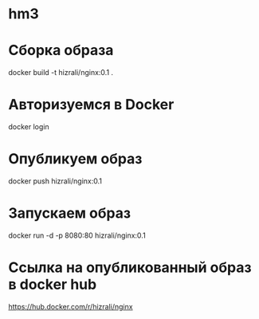 # hm3
# Сборка образа
docker build -t hizrali/nginx:0.1 .

# Авторизуемся в Docker
docker login
# Опубликуем образ
docker push hizrali/nginx:0.1
# Запускаем образ
docker run -d -p 8080:80 hizrali/nginx:0.1
# Ссылка на опубликованный образ в docker hub
https://hub.docker.com/r/hizrali/nginx